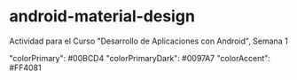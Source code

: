 # android-material-design
Actividad para el Curso "Desarrollo de Aplicaciones con Android", Semana 1

"colorPrimary": #00BCD4
"colorPrimaryDark": #0097A7
"colorAccent": #FF4081
